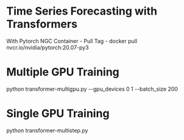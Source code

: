 # Time Series Forecasting with Transformers
With Pytorch NGC Container - Pull Tag - docker pull nvcr.io/nvidia/pytorch:20.07-py3

# Multiple GPU Training
python transformer-multigpu.py --gpu_devices 0 1 --batch_size 200

# Single GPU Training
python transformer-multistep.py 

